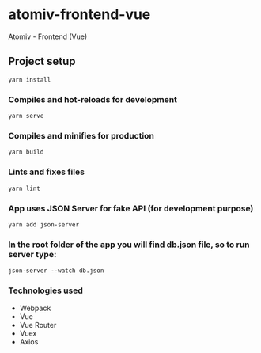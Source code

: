 # atomiv-frontend-vue
Atomiv - Frontend (Vue)

## Project setup
```
yarn install
```

### Compiles and hot-reloads for development
```
yarn serve
```

### Compiles and minifies for production
```
yarn build
```

### Lints and fixes files
```
yarn lint
```

### App uses JSON Server for fake API (for development purpose)
```
yarn add json-server
```

### In the root folder of the app you will find db.json file, so to run server type:
```
json-server --watch db.json
```

### Technologies used
- Webpack
- Vue
- Vue Router
- Vuex
- Axios
